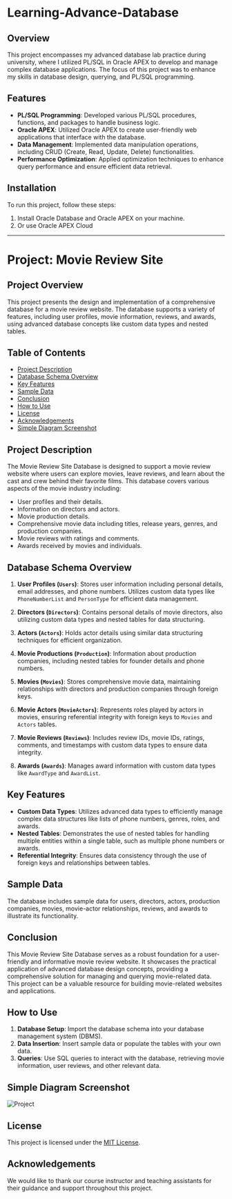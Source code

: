 # Learning-Advance-Database

## Overview
This project encompasses my advanced database lab practice during university, where I utilized PL/SQL in Oracle APEX to develop and manage complex database applications. The focus of this project was to enhance my skills in database design, querying, and PL/SQL programming.

## Features
- **PL/SQL Programming**: Developed various PL/SQL procedures, functions, and packages to handle business logic.
- **Oracle APEX**: Utilized Oracle APEX to create user-friendly web applications that interface with the database.
- **Data Management**: Implemented data manipulation operations, including CRUD (Create, Read, Update, Delete) functionalities.
- **Performance Optimization**: Applied optimization techniques to enhance query performance and ensure efficient data retrieval.

## Installation
To run this project, follow these steps:

1. Install Oracle Database and Oracle APEX on your machine.
2. Or use Oracle APEX Cloud

---

# Project: Movie Review Site

## Project Overview

This project presents the design and implementation of a comprehensive database for a movie review website. The database supports a variety of features, including user profiles, movie information, reviews, and awards, using advanced database concepts like custom data types and nested tables.

## Table of Contents
- [Project Description](#project-description)
- [Database Schema Overview](#database-schema-overview)
- [Key Features](#key-features)
- [Sample Data](#sample-data)
- [Conclusion](#conclusion)
- [How to Use](#how-to-use)
- [License](#license)
- [Acknowledgements](#acknowledgements)
- [Simple Diagram Screenshot](#simple-diagram-screenshot)




## Project Description

The Movie Review Site Database is designed to support a movie review website where users can explore movies, leave reviews, and learn about the cast and crew behind their favorite films. This database covers various aspects of the movie industry including:

- User profiles and their details.
- Information on directors and actors.
- Movie production details.
- Comprehensive movie data including titles, release years, genres, and production companies.
- Movie reviews with ratings and comments.
- Awards received by movies and individuals.

## Database Schema Overview

1. **User Profiles (`Users`)**: Stores user information including personal details, email addresses, and phone numbers. Utilizes custom data types like `PhoneNumberList` and `PersonType` for efficient data management.

2. **Directors (`Directors`)**: Contains personal details of movie directors, also utilizing custom data types and nested tables for data structuring.

3. **Actors (`Actors`)**: Holds actor details using similar data structuring techniques for efficient organization.

4. **Movie Productions (`Production`)**: Information about production companies, including nested tables for founder details and phone numbers.

5. **Movies (`Movies`)**: Stores comprehensive movie data, maintaining relationships with directors and production companies through foreign keys.

6. **Movie Actors (`MovieActors`)**: Represents roles played by actors in movies, ensuring referential integrity with foreign keys to `Movies` and `Actors` tables.

7. **Movie Reviews (`Reviews`)**: Includes review IDs, movie IDs, ratings, comments, and timestamps with custom data types to ensure data integrity.

8. **Awards (`Awards`)**: Manages award information with custom data types like `AwardType` and `AwardList`.

## Key Features

- **Custom Data Types**: Utilizes advanced data types to efficiently manage complex data structures like lists of phone numbers, genres, roles, and awards.
- **Nested Tables**: Demonstrates the use of nested tables for handling multiple entities within a single table, such as multiple phone numbers or awards.
- **Referential Integrity**: Ensures data consistency through the use of foreign keys and relationships between tables.

## Sample Data

The database includes sample data for users, directors, actors, production companies, movies, movie-actor relationships, reviews, and awards to illustrate its functionality.

## Conclusion

This Movie Review Site Database serves as a robust foundation for a user-friendly and informative movie review website. It showcases the practical application of advanced database design concepts, providing a comprehensive solution for managing and querying movie-related data. This project can be a valuable resource for building movie-related websites and applications.

## How to Use

1. **Database Setup**: Import the database schema into your database management system (DBMS).
2. **Data Insertion**: Insert sample data or populate the tables with your own data.
3. **Queries**: Use SQL queries to interact with the database, retrieving movie information, user reviews, and other relevant data.

## Simple Diagram Screenshot

<img src="./Project SQL/ER model.PNG" alt="Project" />

## License

This project is licensed under the [MIT License](LICENSE).

## Acknowledgements

We would like to thank our course instructor and teaching assistants for their guidance and support throughout this project.



